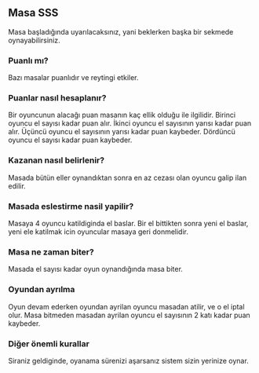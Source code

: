 ## Masa SSS

Masa başladığında uyarılacaksınız, yani beklerken başka bir sekmede oynayabilirsiniz.

### Puanlı mı?

Bazı masalar puanlıdır ve reytingi etkiler.

### Puanlar nasıl hesaplanır?

Bir oyuncunun alacağı puan masanın kaç ellik olduğu ile ilgilidir. Birinci oyuncu el sayısı kadar puan alır. İkinci oyuncu el sayısının yarısı kadar puan alır. Üçüncü oyuncu el sayısının yarısı kadar puan kaybeder. Dördüncü oyuncu el sayısı kadar puan kaybeder.

### Kazanan nasıl belirlenir?

Masada bütün eller oynandıktan sonra en az cezası olan oyuncu galip ilan edilir.

### Masada eslestirme nasil yapilir?

Masaya 4 oyuncu katildiginda el baslar. Bir el bittikten sonra yeni el baslar, yeni ele katilmak icin oyuncular masaya geri donmelidir.

### Masa ne zaman biter?

Masada el sayısı kadar oyun oynandığında masa biter.

### Oyundan ayrılma

Oyun devam ederken oyundan ayrilan oyuncu masadan atilir, ve o el iptal olur. Masa bitmeden masadan ayrilan oyuncu el sayısının 2 katı kadar puan kaybeder.
 
### Diğer önemli kurallar

Siraniz geldiginde, oyanama sürenizi aşarsanız sistem sizin yerinize oynar.
